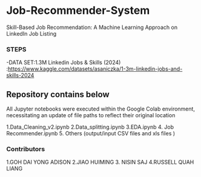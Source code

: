 # Job-Recommender-System
Skill-Based Job Recommendation: A Machine Learning Approach on LinkedIn Job Listing 
### STEPS
-DATA SET:1.3M Linkedin Jobs & Skills (2024) :https://www.kaggle.com/datasets/asaniczka/1-3m-linkedin-jobs-and-skills-2024
 
Repository contains below 
----------------------
All Jupyter notebooks were executed within the Google Colab environment, necessitating an update of file paths to reflect their original location
 
 1.Data_Cleaning_v2.ipynb
2.Data_splitting.ipynb
3.EDA.ipynb
4. Job Recommender.ipynb
5. Others (output/input CSV files and xls files )


### Contributors
1.GOH DAI YONG ADISON 
2.JIAO HUIMING
3. NISIN SAJ
4.RUSSELL QUAH LIANG 

